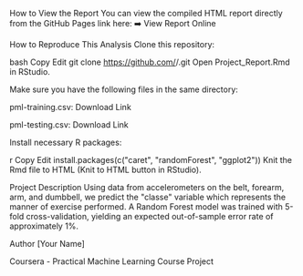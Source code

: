 How to View the Report
You can view the compiled HTML report directly from the GitHub Pages link here:
➡️ View Report Online

How to Reproduce This Analysis
Clone this repository:

bash
Copy
Edit
git clone https://github.com/<your-github-username>/<repository-name>.git
Open Project_Report.Rmd in RStudio.

Make sure you have the following files in the same directory:

pml-training.csv: Download Link

pml-testing.csv: Download Link

Install necessary R packages:

r
Copy
Edit
install.packages(c("caret", "randomForest", "ggplot2"))
Knit the Rmd file to HTML (Knit to HTML button in RStudio).

Project Description
Using data from accelerometers on the belt, forearm, arm, and dumbbell, we predict the "classe" variable which represents the manner of exercise performed. A Random Forest model was trained with 5-fold cross-validation, yielding an expected out-of-sample error rate of approximately 1%.

Author
[Your Name]

Coursera - Practical Machine Learning Course Project